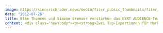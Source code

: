 ```yaml
---
image: https://sinnerschrader.news/media/filer_public_thumbnails/filer_public/ee/54/ee5406a4-892a-4cf4-a034-3bf567493dde/varfoldersdjk8pxf42x64d8fxslz8jcc8fc0000gnttmpbwvwmm__480x288_q85_crop_subsampling-2_upscale.png
date: "2012-07-26"
title: Elke Thomsen und Simone Bremser verstärken das NEXT AUDIENCE-Team
content: <div class="newsbody"><p><strong>Zwei Top-Expertinnen für Marketing und Business Development</strong></p><p>NEXT AUDIENCE, Technologieanbieter für datengetriebenes Online-Marketing, holt sich mit Elke Thomsen als Head of Marketing und Simone Bremser als Director Business Development zwei hochkarätige Online-Expertinnen an Bord.</p><p>Während Elke Thomsen in der neu geschaffenen Position sämtliche Marketingaktivitäten der 100-prozentigen SinnerSchrader-Tochter koordiniert, ist Simone Bremser als externe Beraterin für Expansion und geschäftliche Entwicklung in- und außerhalb Deutschlands zuständig.</p><p>„Nach der Neu-Positionierung zum hochspezialisierten Technologie-Dienstleister für Advertiser wollen wir uns auch in den Bereichen Marketing und Business Development neu aufstellen – vor allem in Hinblick auf unsere internationale Ausrichtung“, so Torsten Ahlers, Geschäftsführer von NEXT AUDIENCE. „Mit Elke Thomsen und Simone Bremser haben wir zwei ausgewiesene Fachfrauen gewinnen können, die uns bei unseren ehrgeizigen Wachstumsplänen unterstützen.“</p><p>Elke Thomsen verfügt über 20 Jahre Berufserfahrung in den Bereichen Marketing, PR und Sales und war u. a. für G+J Electronic Media Sales, Axel Springer und Radio Marketing Service tätig, bevor sie 2006 ihre Agentur THOMSENMARKETING gründete, die sie nebenberuflich weiterführen wird.</p><p>Simone Bremser arbeitet seit über 16 Jahre für führende Unternehmen in der Technologie- und Internetbranche. So verantwortete sie für die 1&amp;1 Internet AG unter anderem das internationale Marketing, führte bei AOL Deutschland den Bereich Broadband Marketing und leitete bei Aegis Media Performance Marketing. Zuletzt arbeitete sie als Interimsmanagerin und Beraterin für Unternehmen wie Deutsche Telekom, Interactive Media, E-Plus und Zenith Media.</p><p>Download&#58;<br/><a href="http&#58;//cl.ly/3i3y0U2A0h1z">Fotos von Elke Thomsen und Simone Bremser<br/></a></p><p>Über NEXT AUDIENCE<br/>Die NEXT AUDIENCE GmbH, eine 100-prozentige Tochter der SinnerSchrader AG mit Sitz in Hamburg, ist im Mai 2012 aus dem deutschen Targeting-Pionier newtention technologies hervorgegangen. NEXT AUDIENCE bietet Advertisern mit dem Produkt NEXT AUDIENCE Suite 8.0 eine maßgeschneiderte Technologie für datengetriebenes Online-Marketing an. Das System ermöglicht es Werbetreibenden, die Daten ihrer digitalen Marketingaktivitäten in Echtzeit mit denen aus ihren Webplattformen und CRM-Systemen zusammenzuführen, ohne sie an Dritte weitergeben zu müssen. NEXT AUDIENCE hat sich das Ziel gesetzt, mit der Entwicklung spezialisierter Targeting-Lösungen, Technologie-Marktführer für Advertiser in Europa zu werden.</p><p></p><p><a class="news-backlink" href="/de/"><svg class="svg-ico svg-ico--arrow-left"><use xlink&#58;href="#arrow-down"></use></svg>Zurück zur Presse Übersicht</a></p></div>
---
```


